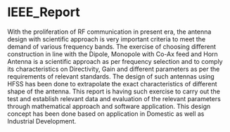 # IEEE_Report
With the proliferation of RF communication in present era, the antenna design with scientific approach is very important criteria to meet the demand of various frequency bands. The exercise of choosing different construction in line with the Dipole, Monopole with Co-Ax feed and Horn Antenna is a scientific approach as per frequency selection and to comply its characteristics on Directivity, Gain and different parameters as per the requirements of relevant standards. The design of such antennas using HFSS has been done to extrapolate the exact characteristics of different shape of the antenna. This report is having such exercise to carry out the test and establish relevant data and evaluation of the relevant parameters through mathematical approach and software application. This design concept has been done based on application in Domestic as well as Industrial Development.
